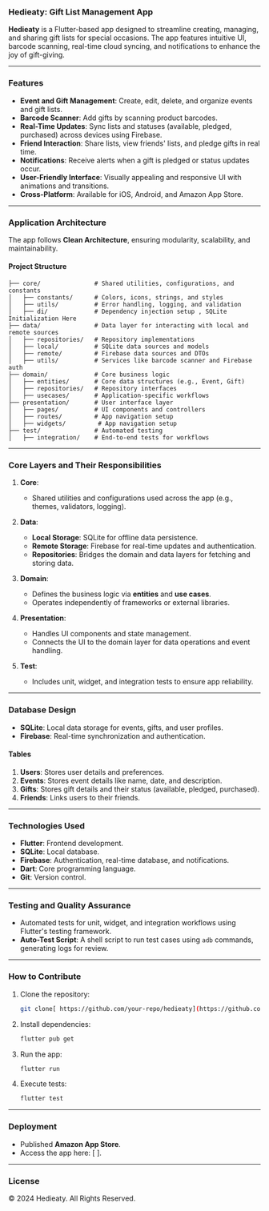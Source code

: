 ### Hedieaty: Gift List Management App

**Hedieaty** is a Flutter-based app designed to streamline creating, managing, and sharing gift lists for special occasions. The app features intuitive UI, barcode scanning, real-time cloud syncing, and notifications to enhance the joy of gift-giving.

---

### **Features**
- **Event and Gift Management**: Create, edit, delete, and organize events and gift lists.
- **Barcode Scanner**: Add gifts by scanning product barcodes.
- **Real-Time Updates**: Sync lists and statuses (available, pledged, purchased) across devices using Firebase.
- **Friend Interaction**: Share lists, view friends' lists, and pledge gifts in real time.
- **Notifications**: Receive alerts when a gift is pledged or status updates occur.
- **User-Friendly Interface**: Visually appealing and responsive UI with animations and transitions.
- **Cross-Platform**: Available for iOS, Android, and Amazon App Store.

---

### **Application Architecture**
The app follows **Clean Architecture**, ensuring modularity, scalability, and maintainability.

#### **Project Structure**
```plaintext
├── core/               # Shared utilities, configurations, and constants
│   ├── constants/      # Colors, icons, strings, and styles
│   ├── utils/          # Error handling, logging, and validation
│   ├── di/             # Dependency injection setup , SQLite Initialization Here
├── data/               # Data layer for interacting with local and remote sources
│   ├── repositories/   # Repository implementations
│   ├── local/          # SQLite data sources and models
│   ├── remote/         # Firebase data sources and DTOs
│   ├── utils/          # Services like barcode scanner and Firebase auth
├── domain/             # Core business logic
│   ├── entities/       # Core data structures (e.g., Event, Gift)
│   ├── repositories/   # Repository interfaces
│   ├── usecases/       # Application-specific workflows
├── presentation/       # User interface layer
│   ├── pages/          # UI components and controllers
│   ├── routes/         # App navigation setup
│   ├── widgets/         # App navigation setup
├── test/               # Automated testing        
│   ├── integration/    # End-to-end tests for workflows
```

---

### **Core Layers and Their Responsibilities**

1. **Core**:
    - Shared utilities and configurations used across the app (e.g., themes, validators, logging).

2. **Data**:
    - **Local Storage**: SQLite for offline data persistence.
    - **Remote Storage**: Firebase for real-time updates and authentication.
    - **Repositories**: Bridges the domain and data layers for fetching and storing data.

3. **Domain**:
    - Defines the business logic via **entities** and **use cases**.
    - Operates independently of frameworks or external libraries.

4. **Presentation**:
    - Handles UI components and state management.
    - Connects the UI to the domain layer for data operations and event handling.

5. **Test**:
    - Includes unit, widget, and integration tests to ensure app reliability.

---

### **Database Design**
- **SQLite**: Local data storage for events, gifts, and user profiles.
- **Firebase**: Real-time synchronization and authentication.

#### **Tables**
1. **Users**: Stores user details and preferences.
2. **Events**: Stores event details like name, date, and description.
3. **Gifts**: Stores gift details and their status (available, pledged, purchased).
4. **Friends**: Links users to their friends.

---

### **Technologies Used**
- **Flutter**: Frontend development.
- **SQLite**: Local database.
- **Firebase**: Authentication, real-time database, and notifications.
- **Dart**: Core programming language.
- **Git**: Version control.

---

### **Testing and Quality Assurance**
- Automated tests for unit, widget, and integration workflows using Flutter's testing framework.
- **Auto-Test Script**: A shell script to run test cases using `adb` commands, generating logs for review.

---

### **How to Contribute**
1. Clone the repository:
   ```bash
   git clone[ https://github.com/your-repo/hedieaty](https://github.com/AhmedHeshamSakr/Hedieaty-App).git
   ```
2. Install dependencies:
   ```bash
   flutter pub get
   ```
3. Run the app:
   ```bash
   flutter run
   ```
4. Execute tests:
   ```bash
   flutter test
   ```

---

### **Deployment**
- Published **Amazon App Store**.
- Access the app here: [   ].

---

### **License**
© 2024 Hedieaty. All Rights Reserved.

